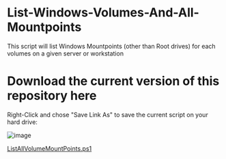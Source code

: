 # List-Windows-Volumes-And-All-Mountpoints
This script will list Windows Mountpoints (other than Root drives) for each volumes on a given server or workstation

# Download the current version of this repository here

Right-Click and chose "Save Link As" to save the current script on your hard drive:

![image](https://user-images.githubusercontent.com/33433229/119163803-bfd89600-ba29-11eb-87a0-d3436370049b.png)

[ListAllVolumeMountPoints.ps1](https://raw.githubusercontent.com/SammyKrosoft/List-Windows-Volumes-And-All-Mountpoints/main/ListAllVolumeMountPoints.ps1)
